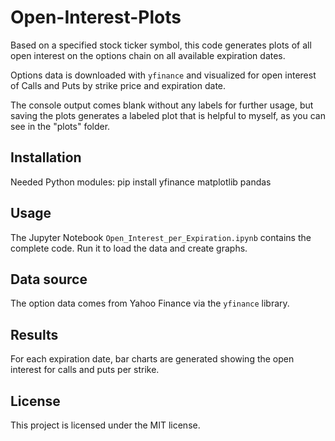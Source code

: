 # Open-Interest-Plots
Based on a specified stock ticker symbol, this code generates plots of all open interest on the options chain on all available expiration dates.

Options data is downloaded with `yfinance` and visualized for open interest of Calls and Puts by strike price and expiration date.

The console output comes blank without any labels for further usage, but saving the plots generates a labeled plot that is helpful to myself, as you can see in the "plots" folder.

## Installation

Needed Python modules:
pip install yfinance matplotlib pandas

## Usage

The Jupyter Notebook `Open_Interest_per_Expiration.ipynb` contains the complete code. Run it to load the data and create graphs.

## Data source

The option data comes from Yahoo Finance via the `yfinance` library.

## Results

For each expiration date, bar charts are generated showing the open interest for calls and puts per strike.

## License

This project is licensed under the MIT license.
